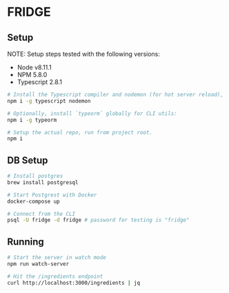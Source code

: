 # FRIDGE

## Setup

NOTE: Setup steps tested with the following versions:
* Node v8.11.1
* NPM 5.8.0
* Typescript 2.8.1

```bash
# Install the Typescript compiler and nodemon (for hot server reload), if you haven't already:
npm i -g typescript nodemon

# Optionally, install `typeorm` globally for CLI utils:
npm i -g typeorm

# Setup the actual repo, run from project root.
npm i
```

## DB Setup

```bash
# Install postgres
brew install postgresql

# Start Postgrest with Docker
docker-compose up

# Connect from the CLI
psql -U fridge -d fridge # password for testing is "fridge"
```

## Running

```bash
# Start the server in watch mode
npm run watch-server

# Hit the /ingredients endpoint
curl http://localhost:3000/ingredients | jq
```

